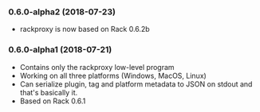 ### 0.6.0-alpha2 (2018-07-23)

- rackproxy is now based on Rack 0.6.2b

### 0.6.0-alpha1 (2018-07-21)

- Contains only the rackproxy low-level program
- Working on all three platforms (Windows, MacOS, Linux)
- Can serialize plugin, tag and platform metadata to JSON on stdout and that's basically it.
- Based on Rack 0.6.1
